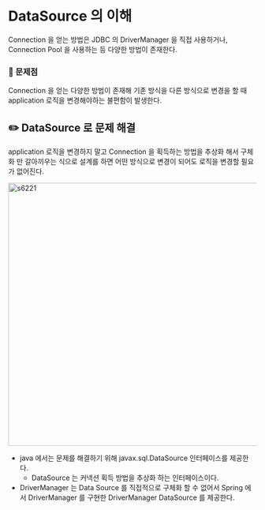 # DataSource 의 이해

Connection 을 얻는 방법은 JDBC 의 DriverManager 을 직접 사용하거나, Connection Pool 을 사용하는 등 다양한 방법이 존재한다.

### 📍 문제점

Connection 을 얻는 다양한 방법이 존재해 기존 방식을 다른 방식으로 변경을 할 때 application 로직을 변경해야하는 불편함이 발생한다.

## ✏️ DataSource 로 문제 해결

application 로직을 변경하지 말고 Connection 을 획득하는 방법을 추상화 해서 구체화 만 갈아끼우는 식으로 설계를 하면
어떤 방식으로 변경이 되어도 로직을 변경할 필요가 없어진다.

<img width="533" alt="s6221" src="https://user-images.githubusercontent.com/115536240/215239680-ba865c77-679a-4c63-91db-4c4f2056bc0e.png">


- java 에서는 문제를 해결하기 위해 javax.sql.DataSource 인터페이스를 제공한다.
    - DataSource 는 커넥션 획득 방법을 추상화 하는 인터페이스이다.
- DriverManager 는 Data Source 를 직접적으로 구체화 할 수 없어서 Spring 에서 DriverManager 를 구현한 DriverManager DataSource 를 제공한다.
